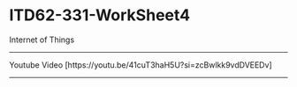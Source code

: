 # ITD62-331-WorkSheet4
Internet of Things
<hr>
Youtube Video [https://youtu.be/41cuT3haH5U?si=zcBwlkk9vdDVEEDv]
<hr>
